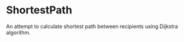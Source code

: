 # ShortestPath
An attempt to calculate shortest path between recipients using Dijkstra algorithm.  
